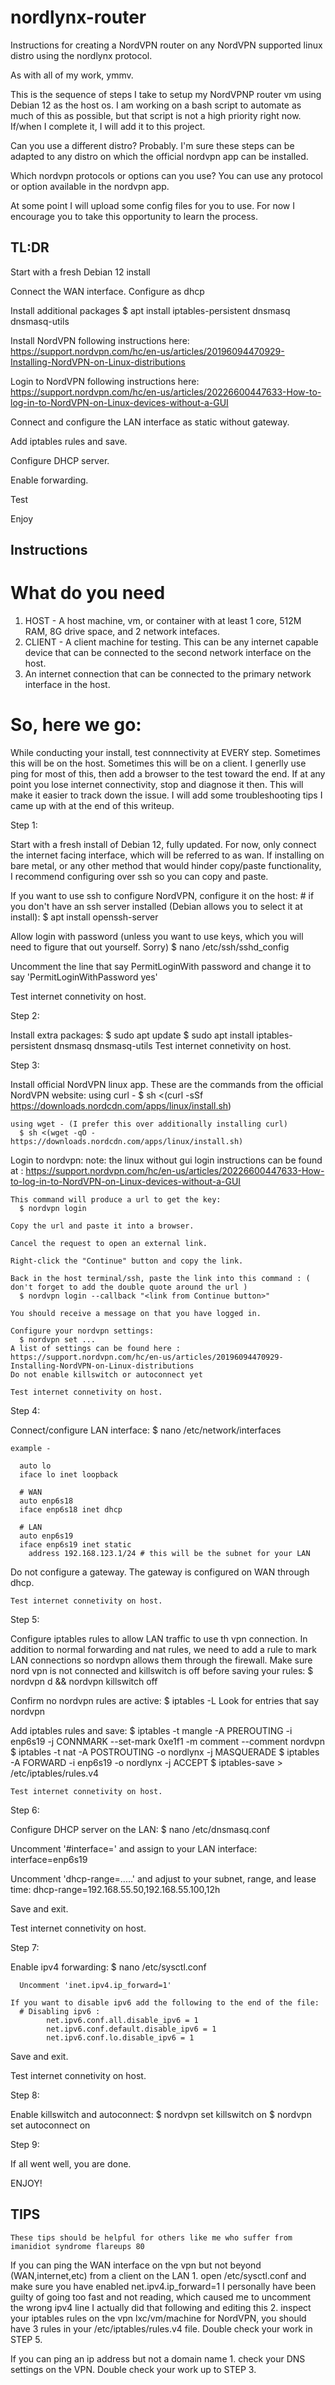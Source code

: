 # nordlynx-router
Instructions for creating a NordVPN router on any NordVPN supported linux distro using the nordlynx protocol.

As with all of my work, ymmv.

This is the sequence of steps I take to setup my NordVPNP router vm using Debian 12 as the host os. I am working on a bash script to automate as much of this as possible, but that script is not a high priority right now. If/when I complete it, I will add it to this project.

Can you use a different distro? Probably. I'm sure these steps can be adapted to any distro on which the official nordvpn app can be installed.

Which nordvpn protocols or options can you use? You can use any protocol or option available in the nordvpn app.


At some point I will upload some config files for you to use. For now I encourage you to take this opportunity to learn the process.



## TL:DR

Start with a fresh Debian 12 install

Connect the WAN interface. Configure as dhcp

Install additional packages
  $ apt install iptables-persistent dnsmasq dnsmasq-utils

Install NordVPN following instructions here:
    https://support.nordvpn.com/hc/en-us/articles/20196094470929-Installing-NordVPN-on-Linux-distributions

Login to NordVPN following instructions here:
    https://support.nordvpn.com/hc/en-us/articles/20226600447633-How-to-log-in-to-NordVPN-on-Linux-devices-without-a-GUI

Connect and configure the LAN interface as static without gateway.

Add iptables rules and save.

Configure DHCP server.

Enable forwarding.

Test

Enjoy


## Instructions

# What do you need
  1. HOST - A host machine, vm, or container with at least 1 core, 512M RAM, 8G drive space, and 2 network intefaces.
  2. CLIENT - A client machine for testing. This can be any internet capable device that can be connected to the second network interface on the host.
  3. An internet connection that can be connected to the primary network interface in the host.

# So, here we go:

While conducting your install, test connnectivity at EVERY step. Sometimes this will be on the host. Sometimes this will be on a client. I generlly use ping for most of this, then add a browser to the test toward the end. If at any point you lose internet connectivity, stop and diagnose it then. This will make it easier to track down the issue. I will add some troubleshooting tips I came up with at the end of this writeup.


Step 1:

  Start with a fresh install of Debian 12, fully updated. For now, only connect the internet facing interface, which will be referred to as wan. If installing on bare metal, or any other method that would hinder copy/paste functionality, I recommend configuring over ssh so you can copy and paste.

  If you want to use ssh to configure NordVPN, configure it on the host:
    # if you don't have an ssh server installed (Debian allows you to select it at install):
    $ apt install openssh-server
    
  Allow login with password (unless you want to use keys, which you will need to figure that out yourself. Sorry)
    $ nano /etc/ssh/sshd_config
    
Uncomment the line that say PermitLoginWith password and change it to say 'PermitLoginWithPassword yes'
  
  Test internet connetivity on host.


Step 2:

  Install extra packages:
    $ sudo apt update
    $ sudo apt install iptables-persistent dnsmasq dnsmasq-utils
  Test internet connetivity on host.


Step 3:

  Install official NordVPN linux app. These are the commands from the official NordVPN website:
    using curl - 
      $ sh <(curl -sSf https://downloads.nordcdn.com/apps/linux/install.sh)

    using wget - (I prefer this over additionally installing curl)
      $ sh <(wget -qO - https://downloads.nordcdn.com/apps/linux/install.sh)

  Login to nordvpn:
    note: the linux without gui login instructions can be found at :
          https://support.nordvpn.com/hc/en-us/articles/20226600447633-How-to-log-in-to-NordVPN-on-Linux-devices-without-a-GUI
    
    This command will produce a url to get the key:
      $ nordvpn login

    Copy the url and paste it into a browser.
    
    Cancel the request to open an external link.
    
    Right-click the "Continue" button and copy the link.
    
    Back in the host terminal/ssh, paste the link into this command : ( don't forget to add the double quote around the url )
      $ nordvpn login --callback "<link from Continue button>"

    You should receive a message on that you have logged in.

    Configure your nordvpn settings:
      $ nordvpn set ...
    A list of settings can be found here : https://support.nordvpn.com/hc/en-us/articles/20196094470929-Installing-NordVPN-on-Linux-distributions
    Do not enable killswitch or autoconnect yet

    Test internet connetivity on host.


Step 4:

  Connect/configure LAN interface:
    $ nano /etc/network/interfaces

    example -
    
      auto lo
      iface lo inet loopback

      # WAN
      auto enp6s18
      iface enp6s18 inet dhcp

      # LAN
      auto enp6s19
      iface enp6s19 inet static
        address 192.168.123.1/24 # this will be the subnet for your LAN

  Do not configure a gateway. The gateway is configured on WAN through dhcp.

    Test internet connetivity on host.


Step 5:

  Configure iptables rules to allow LAN traffic to use th vpn connection.
  In addition to normal forwarding and nat rules, we need to add a rule to mark LAN connections so nordvpn allows them through the firewall.
  Make sure nord vpn is not connected and killswitch is off before saving your rules:
    $ nordvpn d && nordvpn killswitch off

  Confirm no nordvpn rules are active:
    $ iptables -L
  Look for entries that say nordvpn

  Add iptables rules and save:
    $ iptables -t mangle -A PREROUTING -i enp6s19 -j CONNMARK --set-mark 0xe1f1 -m comment --comment nordvpn
    $ iptables -t nat -A POSTROUTING -o nordlynx -j MASQUERADE
    $ iptables -A FORWARD -i enp6s19 -o nordlynx -j ACCEPT
    $ iptables-save > /etc/iptables/rules.v4

    Test internet connetivity on host.


Step 6:

  Configure DHCP server on the LAN:
    $ nano /etc/dnsmasq.conf
  
  Uncomment '#interface=' and assign to your LAN interface:
    interface=enp6s19
  
  Uncomment 'dhcp-range=.....' and adjust to your subnet, range, and lease time:
    dhcp-range=192.168.55.50,192.168.55.100,12h
  
  Save and exit.
  
  Test internet connetivity on host.


Step 7:

  Enable ipv4 forwarding:
    $ nano /etc/sysctl.conf
    
      Uncomment 'inet.ipv4.ip_forward=1'
      
    If you want to disable ipv6 add the following to the end of the file:
      # Disabling ipv6 :
			net.ipv6.conf.all.disable_ipv6 = 1
			net.ipv6.conf.default.disable_ipv6 = 1
			net.ipv6.conf.lo.disable_ipv6 = 1

  Save and exit.

  Test internet connetivity on host.


Step 8:

  Enable killswitch and autoconnect:
    $ nordvpn set killswitch on
    $ nordvpn set autoconnect on

Step 9:

  If all went well, you are done.

  ENJOY!


## TIPS

	These tips should be helpful for others like me who suffer from imanidiot syndrome flareups 80

  If you can ping the WAN interface on the vpn but not beyond (WAN,internet,etc) from a client on the LAN
    1. open /etc/sysctl.conf and make sure you have enabled net.ipv4.ip_forward=1
  		I personally have been guilty of going too fast and not reading, which caused me to uncomment the wrong ipv4 line
  		I actually did that following and editing this
  	2. inspect your iptables rules on the vpn lxc/vm/machine
  		for NordVPN, you should have 3 rules in your /etc/iptables/rules.v4 file. Double check your work in STEP 5.

  If you can ping an ip address but not a domain name
  	1. check your DNS settings on the VPN. Double check your work up to STEP 3.
